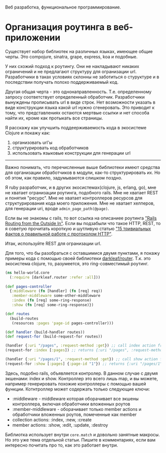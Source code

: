 Веб разработка, функциональное программирование.

# Организация роутинга в веб-приложении

Существует набор библиотек на различных языках, имеющее общие черты. 
Это compojure, sinatra, grape, express, koa и подобные.

У них схожий подход к роутингу.
Они не накладывают никаких ограничений и не предлагают структуру для огранизации url.
Разработчики в таках условиях склонны не заботиться о стуруктуре и в последствии получать полохо поддерживаемый код.

Другая общая черта - это однонаправленность. Т.е. определенному запросу соответствует определенный обработчик.
Разработчики вынуждены прописывать url в виде строк. Нет возможности указать в виде конструкции языка какой url нужно сгенеровать.
Это приводит к тому, что представлениях остаются мертвые ссылки и нет способа найти их, кроме как протыкать все страницы.

Я расскажу как улучшить поддеерживаемость кода в экосистеме Clojure и покажу как:

1. организовать url'ы
2. структурировать код обработчиков
3. использовать языковые конструкции для генерации url

***

Важно понимать, что перечисленные выше библиотеки имеют средства для организации обработчиков в модули, как-то структурировать их.
Но об этом, как правило, задумываются слишком поздно.

Я ruby разработчик, и в других экосистемах(clojure, js, erlang, go), мне не хватает огранизации роутинга, подобного rails.
Мне не хватает REST и понятия "ресурс".
Мне не хватает контроллеров ресурсов для структурирования кода моего приложения.
Мне не хватает хелперов, для генерации uri, вроде `admin_page_path(@page)`.

Если вы не знакомы с rails, то вот ссылка на описаниее роутинга ["Rails Routing from the Outside In"](http://guides.rubyonrails.org/routing.html). Eсли вы подзабыли что такое HTTP, REST, то я советую прочитать короткую и шутливую статью ["15 тривиальных фактов о правильной работе с протоколом HTTP"](https://habrahabr.ru/company/yandex/blog/265569/).

Итак, используйте REST для огранизации url.

Для того, что бы разобраться с оставшимися двумя пунктами, я покажу примеры кода с помощью своей библиотеки [darkleaf/router](https://github.com/darkleaf/router/). Т.к. это экосистема clojure, то, разумеется, это ring-совместимый роутинг.

```clojure
(ns hello-world.core
  (:require [darkleaf.router :refer :all]))
  
(def pages-controller
  {:middleware (fn [handler] (fn [req] req))
   :member-middleware some-other-middleware
   :index (fn [req] some-ring-response)
   :show (fn [req] some-ring-response)})

(def routes
  (build-routes
   (resources :pages 'page-id pages-controller)))

(def handler (build-handler routes))
(def request-for (build-request-for routes))

(handler {:uri "/pages", :request-method :get}) ;; call index action from pages-controller
(request-for :index [:pages]) ;; returns {:uri "/pages", :request-method :get}

(handler {:uri "/pages/1", :request-method :get}) ;; call show action from pages-controller
(request-for :show [:pages] {:page-id "1"}) ;; returns {:uri "/pages/1", :request-method :get}
```

Здесь, подобно rails, объявляется контролер. В данном случае с двумя экшенами: index и show.
Контроллер это всего лишь map, и вы можете, например генерировать похожие контроллеры с помощью вашей функции.
Котнтроллер может содержать только следующие ключи:

* :middleware - middleware которая оборачивает все экшены контроллера, включая обработчики вложенных роутов
* :member-middleware - оборачивает только member actions и обработчики вложенных роутов, помеченные как member
* collection actions: :index, :new, :create
* member actions: :show, :edit, :update, :destroy



Библиотка использует внутри `core.match` и довольно занятные макросы. Но это уже тема отдельной статьи. Пишите в комментариях, если вам интересно почитать про то, как это работает внутри. 

